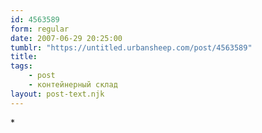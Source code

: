 ```yaml
---
id: 4563589
form: regular
date: 2007-06-29 20:25:00
tumblr: "https://untitled.urbansheep.com/post/4563589"
title:
tags:
    - post
    - контейнерный склад
layout: post-text.njk
---
```


<p>*</p>

